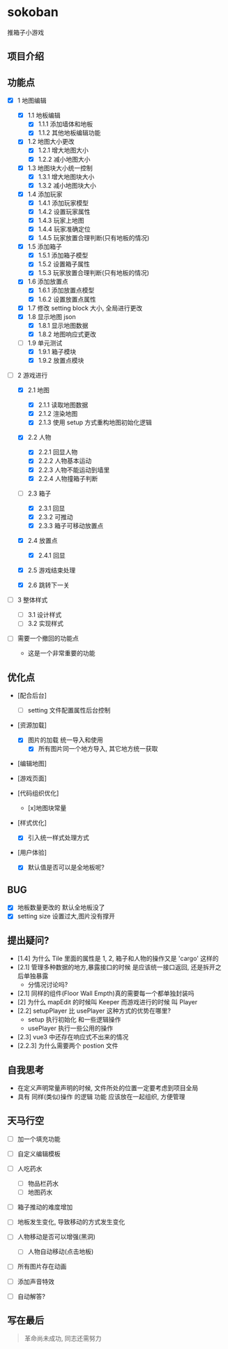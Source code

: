 # sokoban

推箱子小游戏

## 项目介绍

## 功能点

- [x] 1 地图编辑
  - [x] 1.1 地板编辑
    - [x] 1.1.1 添加墙体和地板
    - [x] 1.1.2 其他地板编辑功能
  - [x] 1.2 地图大小更改
    - [x] 1.2.1 增大地图大小
    - [x] 1.2.2 减小地图大小
  - [x] 1.3 地图块大小统一控制
    - [x] 1.3.1 增大地图块大小
    - [x] 1.3.2 减小地图块大小
  - [x] 1.4 添加玩家
    - [x] 1.4.1 添加玩家模型
    - [x] 1.4.2 设置玩家属性
    - [x] 1.4.3 玩家上地图
    - [x] 1.4.4 玩家准确定位
    - [x] 1.4.5 玩家放置合理判断(只有地板的情况)
  - [x] 1.5 添加箱子
    - [x] 1.5.1 添加箱子模型
    - [x] 1.5.2 设置箱子属性
    - [x] 1.5.3 玩家放置合理判断(只有地板的情况)
  - [x] 1.6 添加放置点
    - [x] 1.6.1 添加放置点模型
    - [x] 1.6.2 设置放置点属性
  - [x] 1.7 修改 setting block 大小, 全局进行更改
  - [x] 1.8 显示地图 json
    - [x] 1.8.1 显示地图数据
    - [x] 1.8.2 地图响应式更改
  - [ ] 1.9 单元测试
    - [x] 1.9.1 箱子模块
    - [x] 1.9.2 放置点模块
- [ ] 2 游戏进行

  - [x] 2.1 地图
    - [x] 2.1.1 读取地图数据
    - [x] 2.1.2 渲染地图
    - [x] 2.1.3 使用 setup 方式重构地图初始化逻辑
  - [x] 2.2 人物
    - [x] 2.2.1 回显人物
    - [x] 2.2.2 人物基本运动
    - [x] 2.2.3 人物不能运动到墙里
    - [x] 2.2.4 人物撞箱子判断
  - [ ] 2.3 箱子

    - [x] 2.3.1 回显
    - [x] 2.3.2 可推动
    - [x] 2.3.3 箱子可移动放置点

  - [x] 2.4 放置点

    - [x] 2.4.1 回显

  - [x] 2.5 游戏结束处理
  - [x] 2.6 跳转下一关

- [ ] 3 整体样式
  - [ ] 3.1 设计样式
  - [ ] 3.2 实现样式
- [ ] 需要一个撤回的功能点
  - 这是一个非常重要的功能

## 优化点

- [配合后台]
  - [ ] setting 文件配置属性后台控制
- [资源加载]
  - [x] 图片的加载 统一导入和使用
    - [x] 所有图片同一个地方导入, 其它地方统一获取
- [编辑地图]
- [游戏页面]

- [代码组织优化]
  - [x]地图块常量
- [样式优化]
  - [x] 引入统一样式处理方式
- [用户体验]
  - [x] 默认值是否可以是全地板呢?

## BUG

- [x] 地板数量更改的 默认全地板没了
- [x] setting size 设置过大,图片没有撑开

## 提出疑问?

- [1.4] 为什么 Tile 里面的属性是 1, 2, 箱子和人物的操作又是 'cargo' 这样的
- [2.1] 管理多种数据的地方,暴露接口的时候 是应该统一接口返回, 还是拆开之后单独暴露
  - 分情况讨论吗?
- [2.1] 同样的组件(Floor Wall Empth)真的需要每一个都单独封装吗
- [2] 为什么 mapEdit 的时候叫 Keeper 而游戏进行的时候 叫 Player
- [2.2] setupPlayer 比 usePlayer 这种方式的优势在哪里?
  - setup 执行初始化 和一些逻辑操作
  - usePlayer 执行一些公用的操作
- [2.3] vue3 中还存在响应式不出来的情况
- [2.2.3] 为什么需要两个 postion 文件

## 自我思考

- 在定义声明常量声明的时候, 文件所处的位置一定要考虑到项目全局
- 具有 同样(类似)操作 的逻辑 功能 应该放在一起组织, 方便管理

## 天马行空

- [ ] 加一个填充功能
- [ ] 自定义编辑模板
- [ ] 人吃药水
  - [ ] 物品栏药水
  - [ ] 地图药水
- [ ] 箱子推动的难度增加
- [ ] 地板发生变化, 导致移动的方式发生变化
- [ ] 人物移动是否可以增强(黑洞)
  - [ ] 人物自动移动(点击地板)
- [ ] 所有图片存在动画
- [ ] 添加声音特效
- [ ] 自动解答?


## 写在最后
> 革命尚未成功, 同志还需努力